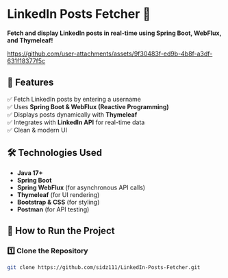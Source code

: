 # **LinkedIn Posts Fetcher** 🚀  

**Fetch and display LinkedIn posts in real-time using Spring Boot, WebFlux, and Thymeleaf!**  


https://github.com/user-attachments/assets/9f30483f-ed9b-4b8f-a3df-631f18377f5c


## **📌 Features**  
✅ Fetch LinkedIn posts by entering a username  
✅ Uses **Spring Boot & WebFlux (Reactive Programming)**  
✅ Displays posts dynamically with **Thymeleaf**  
✅ Integrates with **LinkedIn API** for real-time data  
✅ Clean & modern UI  

## **🛠️ Technologies Used**  
- **Java 17+**  
- **Spring Boot**  
- **Spring WebFlux** (for asynchronous API calls)  
- **Thymeleaf** (for UI rendering)  
- **Bootstrap & CSS** (for styling)  
- **Postman** (for API testing)  

## **🚀 How to Run the Project**  

### **1️⃣ Clone the Repository**  
```sh
git clone https://github.com/sidz111/LinkedIn-Posts-Fetcher.git
